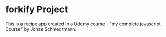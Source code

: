 # forkify Project

This is a recipe app created in a Udemy course - "my complete javascript Course" by Jonas Schmedtmann.
